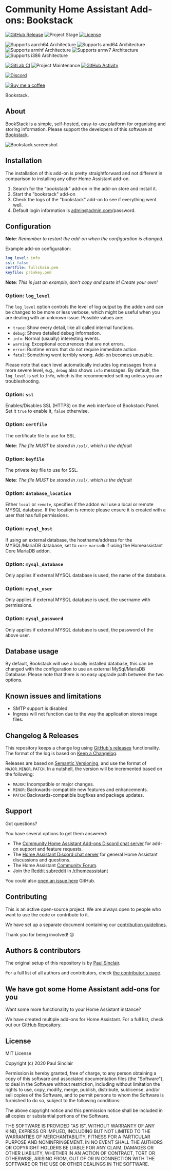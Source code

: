# Community Home Assistant Add-ons: Bookstack

[![GitHub Release][releases-shield]][releases]
![Project Stage][project-stage-shield]
[![License][license-shield]](LICENSE.md)

![Supports aarch64 Architecture][aarch64-shield]
![Supports amd64 Architecture][amd64-shield]
![Supports armhf Architecture][armhf-shield]
![Supports armv7 Architecture][armv7-shield]
![Supports i386 Architecture][i386-shield]

[![GitLab CI][gitlabci-shield]][gitlabci]
![Project Maintenance][maintenance-shield]
[![GitHub Activity][commits-shield]][commits]

[![Discord][discord-shield]][discord]

[![Buy me a coffee][buymeacoffee-shield]][buymeacoffee]

Bookstack.

## About

BookStack is a simple, self-hosted, easy-to-use platform for organising and
storing information.  Please support the developers of this software at
[Bookstack].

![Bookstack screenshot](images/screenshot.png)

## Installation

The installation of this add-on is pretty straightforward and not different in
comparison to installing any other Home Assistant add-on.

1. Search for the "bookstack" add-on in the add-on store and install it.
1. Start the "bookstack" add-on
1. Check the logs of the "bookstack" add-on to see if everything went well.
1. Default login information is admin@admin.com/password.

## Configuration

**Note**: _Remember to restart the add-on when the configuration is changed._

Example add-on configuration:

```yaml
log_level: info
ssl: false
certfile: fullchain.pem
keyfile: privkey.pem
```

**Note**: _This is just an example, don't copy and paste it! Create your own!_

### Option: `log_level`

The `log_level` option controls the level of log output by the addon and can
be changed to be more or less verbose, which might be useful when you are
dealing with an unknown issue. Possible values are:

- `trace`: Show every detail, like all called internal functions.
- `debug`: Shows detailed debug information.
- `info`: Normal (usually) interesting events.
- `warning`: Exceptional occurrences that are not errors.
- `error`:  Runtime errors that do not require immediate action.
- `fatal`: Something went terribly wrong. Add-on becomes unusable.

Please note that each level automatically includes log messages from a
more severe level, e.g., `debug` also shows `info` messages. By default,
the `log_level` is set to `info`, which is the recommended setting unless
you are troubleshooting.

### Option: `ssl`

Enables/Disables SSL (HTTPS) on the web interface of Bookstack
Panel. Set it `true` to enable it, `false` otherwise.

### Option: `certfile`

The certificate file to use for SSL.

**Note**: _The file MUST be stored in `/ssl/`, which is the default_

### Option: `keyfile`

The private key file to use for SSL.

**Note**: _The file MUST be stored in `/ssl/`, which is the default_

### Option: `database_location`

Either `local` or `remote`, specifies if the addon will use a local or remote
MYSQL database.  If the location is remote please ensure it is created with a
user that has full permissions.

### Option: `mysql_host`

If using an external database, the hostname/address for the MYSQL/MariaDB
database, set to `core-mariadb` if using the Homeassistant Core MariaDB addon.

### Option: `mysql_database`

Only applies if external MYSQL database is used, the name of the database.

### Option: `mysql_user`

Only applies if external MYSQL database is used, the username with permissions.

### Option: `mysql_password`

Only applies if external MYSQL database is used, the password of the above user.

## Database usage

By default, Bookstack will use a locally installed database, this can be changed
with the configuration to use an external MySql/MariaDB Database. Please note
that there is no easy upgrade path between the two options.

## Known issues and limitations

- SMTP support is disabled.
- Ingress will not function due to the way the application stores image files.

## Changelog & Releases

This repository keeps a change log using [GitHub's releases][releases]
functionality. The format of the log is based on
[Keep a Changelog][keepchangelog].

Releases are based on [Semantic Versioning][semver], and use the format
of ``MAJOR.MINOR.PATCH``. In a nutshell, the version will be incremented
based on the following:

- ``MAJOR``: Incompatible or major changes.
- ``MINOR``: Backwards-compatible new features and enhancements.
- ``PATCH``: Backwards-compatible bugfixes and package updates.

## Support

Got questions?

You have several options to get them answered:

- The [Community Home Assistant Add-ons Discord chat server][discord] for add-on
  support and feature requests.
- The [Home Assistant Discord chat server][discord-ha] for general Home
  Assistant discussions and questions.
- The Home Assistant [Community Forum][forum].
- Join the [Reddit subreddit][reddit] in [/r/homeassistant][reddit]

You could also [open an issue here][issue] GitHub.

## Contributing

This is an active open-source project. We are always open to people who want to
use the code or contribute to it.

We have set up a separate document containing our
[contribution guidelines](CONTRIBUTING.md).

Thank you for being involved! :heart_eyes:

## Authors & contributors

The original setup of this repository is by [Paul Sinclair][sinclairpaul].

For a full list of all authors and contributors,
check [the contributor's page][contributors].

## We have got some Home Assistant add-ons for you

Want some more functionality to your Home Assistant instance?

We have created multiple add-ons for Home Assistant. For a full list, check out
our [GitHub Repository][repository].

## License

MIT License

Copyright (c) 2020 Paul Sinclair

Permission is hereby granted, free of charge, to any person obtaining a copy
of this software and associated documentation files (the "Software"), to deal
in the Software without restriction, including without limitation the rights
to use, copy, modify, merge, publish, distribute, sublicense, and/or sell
copies of the Software, and to permit persons to whom the Software is
furnished to do so, subject to the following conditions:

The above copyright notice and this permission notice shall be included in all
copies or substantial portions of the Software.

THE SOFTWARE IS PROVIDED "AS IS", WITHOUT WARRANTY OF ANY KIND, EXPRESS OR
IMPLIED, INCLUDING BUT NOT LIMITED TO THE WARRANTIES OF MERCHANTABILITY,
FITNESS FOR A PARTICULAR PURPOSE AND NONINFRINGEMENT. IN NO EVENT SHALL THE
AUTHORS OR COPYRIGHT HOLDERS BE LIABLE FOR ANY CLAIM, DAMAGES OR OTHER
LIABILITY, WHETHER IN AN ACTION OF CONTRACT, TORT OR OTHERWISE, ARISING FROM,
OUT OF OR IN CONNECTION WITH THE SOFTWARE OR THE USE OR OTHER DEALINGS IN THE
SOFTWARE.

[aarch64-shield]: https://img.shields.io/badge/aarch64-yes-green.svg
[alpine-packages]: https://pkgs.alpinelinux.org/packages
[amd64-shield]: https://img.shields.io/badge/amd64-yes-green.svg
[armhf-shield]: https://img.shields.io/badge/armhf-yes-green.svg
[armv7-shield]: https://img.shields.io/badge/armv7-yes-green.svg
[bookstack]: https://www.bookstackapp.com/
[buymeacoffee-shield]: https://www.buymeacoffee.com/assets/img/guidelines/download-assets-sm-2.svg
[buymeacoffee]: https://www.buymeacoffee.com/sinclairpaul
[commits-shield]: https://img.shields.io/github/commit-activity/y/hassio-addons/addon-bookstack.svg
[commits]: https://github.com/hassio-addons/addon-bookstack/commits/master
[contributors]: https://github.com/hassio-addons/addon-bookstack/graphs/contributors
[discord-ha]: https://discord.gg/c5DvZ4e
[discord-shield]: https://img.shields.io/discord/478094546522079232.svg
[discord]: https://discord.me/hassioaddons
[forum-shield]: https://img.shields.io/badge/community-forum-brightgreen.svg
[forum]: https://community.home-assistant.io/t/community-hass-io-xxxxx/xxxxx
[sinclairpaul]: https://github.com/sinclairpaul
[gitlabci-shield]: https://gitlab.com/hassio-addons/addon-bookstack/badges/master/pipeline.svg
[gitlabci]: https://gitlab.com/hassio-addons/addon-bookstack/pipelines
[home-assistant]: https://home-assistant.io
[i386-shield]: https://img.shields.io/badge/i386-yes-green.svg
[issue]: https://github.com/hassio-addons/addon-bookstack/issues
[keepchangelog]: http://keepachangelog.com/en/1.0.0/
[license-shield]: https://img.shields.io/github/license/hassio-addons/addon-bookstack.svg
[maintenance-shield]: https://img.shields.io/maintenance/yes/2020.svg
[npm-packages]: https://www.npmjs.com
[project-stage-shield]: https://img.shields.io/badge/project%20stage-experimental-yellow.svg
[reddit]: https://reddit.com/r/homeassistant
[releases-shield]: https://img.shields.io/github/release/hassio-addons/addon-bookstack.svg
[releases]: https://github.com/hassio-addons/addon-bookstack/releases
[repository]: https://github.com/hassio-addons/repository
[semver]: http://semver.org/spec/v2.0.0.htm
